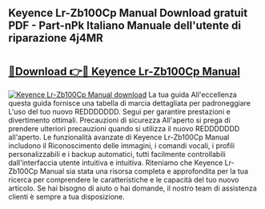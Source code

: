 ## Keyence Lr-Zb100Cp Manual Download gratuit PDF - Part-nPk Italiano Manuale dell'utente di riparazione 4j4MR

# <h2><a href="http://dfd3el.blite.top/?on=Keyence+Lr-Zb100Cp+Manual">🔗Download 👉🔴 Keyence Lr-Zb100Cp Manual</a></h2>

[![Keyence Lr-Zb100Cp Manual download](https://i.imgur.com/lujVjoI.png)](http://dfd3el.blite.top/?on=Keyence+Lr-Zb100Cp+Manual)
La tua guida All'eccellenza questa guida fornisce una tabella di marcia dettagliata per padroneggiare L'uso del tuo nuovo REDDDDDDD. Segui per garantire prestazioni e divertimento ottimali. Precauzioni di sicurezza All'aperto si prega di prendere ulteriori precauzioni quando si utilizza il nuovo REDDDDDDD all'aperto. Le funzionalità avanzate di Keyence Lr-Zb100Cp Manual includono il Riconoscimento delle immagini, i comandi vocali, i profili personalizzabili e i backup automatici, tutti facilmente controllabili dall'interfaccia utente intuitiva e intuitiva. Riteniamo che Keyence Lr-Zb100Cp Manual sia stata una risorsa completa e approfondita per la tua ricerca per comprendere le caratteristiche e le capacità del tuo nuovo articolo. Se hai bisogno di aiuto o hai domande, il nostro team di assistenza clienti è sempre a tua disposizione.
